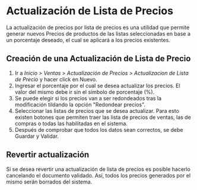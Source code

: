 # Actualización de Lista de Precios

La actualización de precios por lista de precios es una utilidad que permite generar nuevos Precios de productos de las listas seleccionadas en base a un porcentaje deseado, el cual se aplicará a los precios existentes.


## Creación de una Actualización de Lista de Precio

1. Ir a *Inicio > Ventas > Actualización de Precios > Actualizacion de Lista de Precio* y hacer click en Nuevo.
2. Ingresar el porcentaje por el cual se desea actualizar los precios. El valor del mismo debe ir sin el símbolo de porcentaje (%).
3. Se puede elegir si los precios van a ser redondeados tras la modificación tildando la opción "Redondear precios".
4. Seleccionar las listas de precios que se desea actualizar. Para esto existen botones que permiten traer las lista de precios de ventas, las de compras o todas las habilitadas en el sistema.
5. Después de comprobar que todos los datos sean correctos, se debe Guardar y Validar.

## Revertir actualización

Si se desea revertir una actualización de lista de precios es posible hacerlo cancelando el documento validado. Así, todos los precios generados por el mismo serán borrados del sistema.
